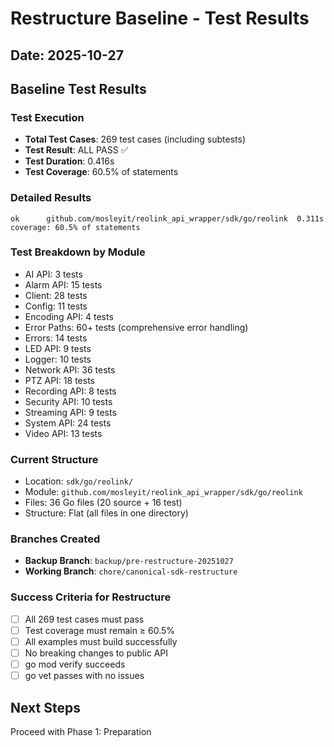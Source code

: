 # Restructure Baseline - Test Results

## Date: 2025-10-27

## Baseline Test Results

### Test Execution
- **Total Test Cases**: 269 test cases (including subtests)
- **Test Result**: ALL PASS ✅
- **Test Duration**: 0.416s
- **Test Coverage**: 60.5% of statements

### Detailed Results
```
ok  	github.com/mosleyit/reolink_api_wrapper/sdk/go/reolink	0.311s	coverage: 60.5% of statements
```

### Test Breakdown by Module
- AI API: 3 tests
- Alarm API: 15 tests
- Client: 28 tests
- Config: 11 tests
- Encoding API: 4 tests
- Error Paths: 60+ tests (comprehensive error handling)
- Errors: 14 tests
- LED API: 9 tests
- Logger: 10 tests
- Network API: 36 tests
- PTZ API: 18 tests
- Recording API: 8 tests
- Security API: 10 tests
- Streaming API: 9 tests
- System API: 24 tests
- Video API: 13 tests

### Current Structure
- Location: `sdk/go/reolink/`
- Module: `github.com/mosleyit/reolink_api_wrapper/sdk/go/reolink`
- Files: 36 Go files (20 source + 16 test)
- Structure: Flat (all files in one directory)

### Branches Created
- **Backup Branch**: `backup/pre-restructure-20251027`
- **Working Branch**: `chore/canonical-sdk-restructure`

### Success Criteria for Restructure
- [ ] All 269 test cases must pass
- [ ] Test coverage must remain ≥ 60.5%
- [ ] All examples must build successfully
- [ ] No breaking changes to public API
- [ ] go mod verify succeeds
- [ ] go vet passes with no issues

## Next Steps
Proceed with Phase 1: Preparation

